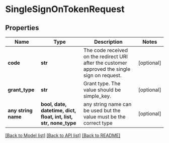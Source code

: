 # SingleSignOnTokenRequest


## Properties
Name | Type | Description | Notes
------------ | ------------- | ------------- | -------------
**code** | **str** | The code received on the redirect URI after the customer approved the single sign on request. | [optional] 
**grant_type** | **str** | Grant type.  The value should be simple_key. | [optional] 
**any string name** | **bool, date, datetime, dict, float, int, list, str, none_type** | any string name can be used but the value must be the correct type | [optional]

[[Back to Model list]](../README.md#documentation-for-models) [[Back to API list]](../README.md#documentation-for-api-endpoints) [[Back to README]](../README.md)


